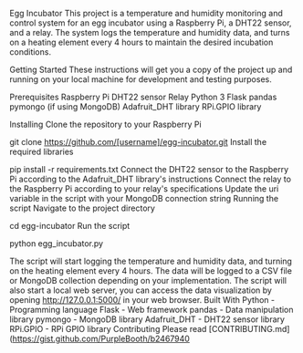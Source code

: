Egg Incubator
This project is a temperature and humidity monitoring and control system for an egg incubator using a Raspberry Pi, a DHT22 sensor, and a relay. The system logs the temperature and humidity data, and turns on a heating element every 4 hours to maintain the desired incubation conditions.

Getting Started
These instructions will get you a copy of the project up and running on your local machine for development and testing purposes.

Prerequisites
Raspberry Pi
DHT22 sensor
Relay
Python 3
Flask
pandas
pymongo (if using MongoDB)
Adafruit_DHT library
RPi.GPIO library


Installing
Clone the repository to your Raspberry Pi

git clone https://github.com/[username]/egg-incubator.git
Install the required libraries

pip install -r requirements.txt
Connect the DHT22 sensor to the Raspberry Pi according to the Adafruit_DHT library's instructions
Connect the relay to the Raspberry Pi according to your relay's specifications
Update the uri variable in the script with your MongoDB connection string
Running the script
Navigate to the project directory

cd egg-incubator
Run the script


python egg_incubator.py


The script will start logging the temperature and humidity data, and turning on the heating element every 4 hours. The data will be logged to a CSV file or MongoDB collection depending on your implementation.
The script will also start a local web server, you can access the data visualization by opening http://127.0.0.1:5000/ in your web browser.
Built With
Python - Programming language
Flask - Web framework
pandas - Data manipulation library
pymongo - MongoDB library
Adafruit_DHT - DHT22 sensor library
RPi.GPIO - RPi GPIO library
Contributing
Please read [CONTRIBUTING.md](https://gist.github.com/PurpleBooth/b2467940